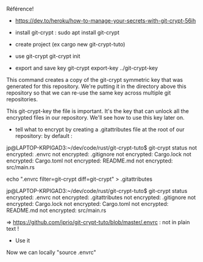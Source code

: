 Référence! 
* https://dev.to/heroku/how-to-manage-your-secrets-with-git-crypt-56ih

* install git-crypt :
sudo apt install git-crypt

* create project (ex cargo new git-crypt-tuto)
* use git-crypt
git-crypt init

* export and save key
git-crypt export-key ../git-crypt-key

This command creates a copy of the git-crypt symmetric key that was generated for this repository. We're putting it in the directory above this repository so that we can re-use the same key across multiple git repositories.

This git-crypt-key the file is important. It's the key that can unlock all the encrypted files in our repository. We'll see how to use this key later on.

* tell what to encrypt by creating a .gitattributes file at the root of our repository:
by default :

jp@LAPTOP-KRPIGAD3:~/dev/code/rust/git-crypt-tuto$ git-crypt status
not encrypted: .envrc
not encrypted: .gitignore
not encrypted: Cargo.lock
not encrypted: Cargo.toml
not encrypted: README.md
not encrypted: src/main.rs

echo ".envrc filter=git-crypt diff=git-crypt" > .gitattributes

jp@LAPTOP-KRPIGAD3:~/dev/code/rust/git-crypt-tuto$ git-crypt status
    encrypted: .envrc
not encrypted: .gitattributes
not encrypted: .gitignore
not encrypted: Cargo.lock
not encrypted: Cargo.toml
not encrypted: README.md
not encrypted: src/main.rs


=> https://github.com/jprio/git-crypt-tuto/blob/master/.envrc : not in plain text !

* Use it

Now we can locally "source .envrc"